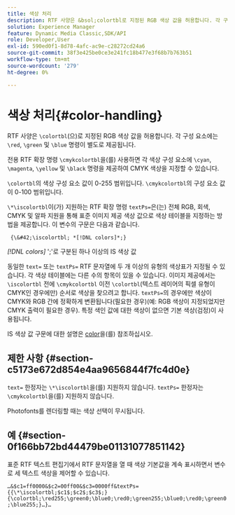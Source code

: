 ```yaml
---
title: 색상 처리
description: RTF 사양은 &bsol;colortbl로 지정된 RGB 색상 값을 허용합니다. 각 구성 요소에는 &bsol;red, &bsol;green 및 &bsol;blue 명령이 별도로 제공됩니다.
solution: Experience Manager
feature: Dynamic Media Classic,SDK/API
role: Developer,User
exl-id: 590ed0f1-8d78-4afc-ac9e-c28272cd24a6
source-git-commit: 38f3e425be0ce3e241fc18b477e3f68b7b763b51
workflow-type: tm+mt
source-wordcount: '279'
ht-degree: 0%

---
```


# 색상 처리{#color-handling}

RTF 사양은 `\colortbl`(으)로 지정된 RGB 색상 값을 허용합니다. 각 구성 요소에는 `\red`, `\green` 및 `\blue` 명령이 별도로 제공됩니다.

전용 RTF 확장 명령 `\cmykcolortbl`을(를) 사용하면 각 색상 구성 요소에 `\cyan`, `\magenta`, `\yellow` 및 `\black` 명령을 제공하여 CMYK 색상을 지정할 수 있습니다.

`\colortbl`의 색상 구성 요소 값이 0-255 범위입니다. `\cmykcolortbl`의 구성 요소 값이 0-100 범위입니다.

`\*\iscolortbl`이(가) 지원하는 RTF 확장 명령 `textPs=`은(는) 전체 RGB, 회색, CMYK 및 알파 지원을 통해 표준 이미지 제공 색상 값으로 색상 테이블을 지정하는 방법을 제공합니다. 이 변수의 구문은 다음과 같습니다.

` {\&#42;\iscolortbl; *[!DNL colors]*;}`

*[!DNL colors]* &#39;;&#39;로 구분된 하나 이상의 IS 색상 값

동일한 `text=` 또는 `textPs=` RTF 문자열에 두 개 이상의 유형의 색상표가 지정될 수 있습니다. 각 색상 테이블에는 다른 수의 항목이 있을 수 있습니다. 이미지 제공에서는 `\iscolortbl` 전에 `\cmykcolortbl` 이전 `\colortbl`(텍스트 레이어의 픽셀 유형이 CMYK인 경우에만) 순서로 색상을 찾으려고 합니다. `textPs=`의 경우에만 색상이 CMYK와 RGB 간에 정확하게 변환됩니다(필요한 경우)(예: RGB 색상이 지정되었지만 CMYK 출력이 필요한 경우). 특정 색인 값에 대한 색상이 없으면 기본 색상(검정)이 사용됩니다.

IS 색상 값 구문에 대한 설명은 [color](/help/aem-is-ir-api/is-api/http-ref/image-serving-api-ref/c-http-protocol-reference/c-data-types/r-is-http-color.md)을(를) 참조하십시오.

## 제한 사항 {#section-c5173e672d854e4aa9656844f7fc4d0e}

`text=` 한정자는 `\*\iscolortbl`을(를) 지원하지 않습니다. `textPs=` 한정자는 `\cmykcolortbl`을(를) 지원하지 않습니다.

Photofonts를 렌더링할 때는 색상 선택이 무시됩니다.

## 예 {#section-0f166bb72bd44479be01131077851142}

표준 RTF 텍스트 편집기에서 RTF 문자열을 열 때 색상 기본값을 계속 표시하면서 변수로 세 텍스트 색상을 제어할 수 있습니다.

`…&$c1=ff0000&$c2=00ff00&$c3=0000ff&textPs={{\*\iscolortbl;$c1$;$c2$;$c3$;}{\colortbl;\red255;\green0;\blue0;\red0;\green255;\blue0;\red0;\green0;\blue255;}…}…`
